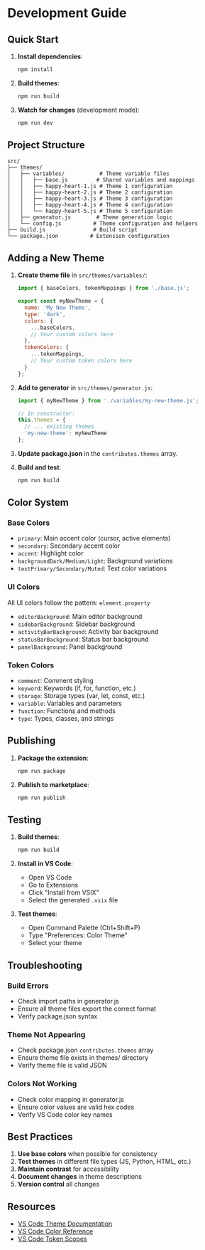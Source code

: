 # Development Guide

## Quick Start

1. **Install dependencies**:
   ```bash
   npm install
   ```

2. **Build themes**:
   ```bash
   npm run build
   ```

3. **Watch for changes** (development mode):
   ```bash
   npm run dev
   ```

## Project Structure

```
src/
├── themes/
│   ├── variables/           # Theme variable files
│   │   ├── base.js         # Shared variables and mappings
│   │   ├── happy-heart-1.js # Theme 1 configuration
│   │   ├── happy-heart-2.js # Theme 2 configuration
│   │   ├── happy-heart-3.js # Theme 3 configuration
│   │   ├── happy-heart-4.js # Theme 4 configuration
│   │   └── happy-heart-5.js # Theme 5 configuration
│   ├── generator.js        # Theme generation logic
│   └── config.js          # Theme configuration and helpers
├── build.js               # Build script
└── package.json          # Extension configuration
```

## Adding a New Theme

1. **Create theme file** in `src/themes/variables/`:
   ```javascript
   import { baseColors, tokenMappings } from './base.js';
   
   export const myNewTheme = {
     name: 'My New Theme',
     type: 'dark',
     colors: {
       ...baseColors,
       // Your custom colors here
     },
     tokenColors: {
       ...tokenMappings,
       // Your custom token colors here
     }
   };
   ```

2. **Add to generator** in `src/themes/generator.js`:
   ```javascript
   import { myNewTheme } from './variables/my-new-theme.js';
   
   // In constructor:
   this.themes = {
     // ... existing themes
     'my-new-theme': myNewTheme
   };
   ```

3. **Update package.json** in the `contributes.themes` array.

4. **Build and test**:
   ```bash
   npm run build
   ```

## Color System

### Base Colors
- `primary`: Main accent color (cursor, active elements)
- `secondary`: Secondary accent color
- `accent`: Highlight color
- `backgroundDark/Medium/Light`: Background variations
- `textPrimary/Secondary/Muted`: Text color variations

### UI Colors
All UI colors follow the pattern: `element.property`
- `editorBackground`: Main editor background
- `sidebarBackground`: Sidebar background
- `activityBarBackground`: Activity bar background
- `statusBarBackground`: Status bar background
- `panelBackground`: Panel background

### Token Colors
- `comment`: Comment styling
- `keyword`: Keywords (if, for, function, etc.)
- `storage`: Storage types (var, let, const, etc.)
- `variable`: Variables and parameters
- `function`: Functions and methods
- `type`: Types, classes, and strings

## Publishing

1. **Package the extension**:
   ```bash
   npm run package
   ```

2. **Publish to marketplace**:
   ```bash
   npm run publish
   ```

## Testing

1. **Build themes**:
   ```bash
   npm run build
   ```

2. **Install in VS Code**:
   - Open VS Code
   - Go to Extensions
   - Click "Install from VSIX"
   - Select the generated `.vsix` file

3. **Test themes**:
   - Open Command Palette (Ctrl+Shift+P)
   - Type "Preferences: Color Theme"
   - Select your theme

## Troubleshooting

### Build Errors
- Check import paths in generator.js
- Ensure all theme files export the correct format
- Verify package.json syntax

### Theme Not Appearing
- Check package.json `contributes.themes` array
- Ensure theme file exists in themes/ directory
- Verify theme file is valid JSON

### Colors Not Working
- Check color mapping in generator.js
- Ensure color values are valid hex codes
- Verify VS Code color key names

## Best Practices

1. **Use base colors** when possible for consistency
2. **Test themes** in different file types (JS, Python, HTML, etc.)
3. **Maintain contrast** for accessibility
4. **Document changes** in theme descriptions
5. **Version control** all changes

## Resources

- [VS Code Theme Documentation](https://code.visualstudio.com/api/extension-guides/color-theme)
- [VS Code Color Reference](https://code.visualstudio.com/api/references/theme-color)
- [VS Code Token Scopes](https://code.visualstudio.com/api/language-extensions/syntax-highlight-guide)
